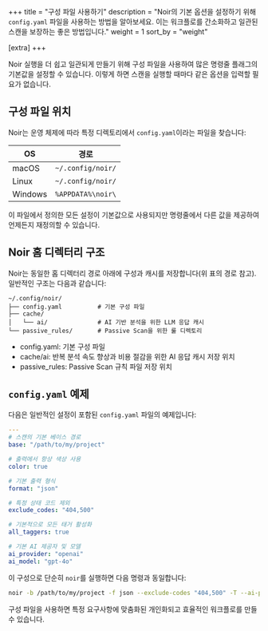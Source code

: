 +++
title = "구성 파일 사용하기"
description = "Noir의 기본 옵션을 설정하기 위해 `config.yaml` 파일을 사용하는 방법을 알아보세요. 이는 워크플로를 간소화하고 일관된 스캔을 보장하는 좋은 방법입니다."
weight = 1
sort_by = "weight"

[extra]
+++

Noir 실행을 더 쉽고 일관되게 만들기 위해 구성 파일을 사용하여 많은 명령줄 플래그의 기본값을 설정할 수 있습니다. 이렇게 하면 스캔을 실행할 때마다 같은 옵션을 입력할 필요가 없습니다.

## 구성 파일 위치

Noir는 운영 체제에 따라 특정 디렉토리에서 `config.yaml`이라는 파일을 찾습니다:

| OS | 경로 |
|---|---|
| macOS | `~/.config/noir/` |
| Linux | `~/.config/noir/` |
| Windows | `%APPDATA%\noir\` |

이 파일에서 정의한 모든 설정이 기본값으로 사용되지만 명령줄에서 다른 값을 제공하여 언제든지 재정의할 수 있습니다.

## Noir 홈 디렉터리 구조

Noir는 동일한 홈 디렉터리 경로 아래에 구성과 캐시를 저장합니다(위 표의 경로 참고). 일반적인 구조는 다음과 같습니다:

```
~/.config/noir/
├── config.yaml          # 기본 구성 파일
├── cache/
│   └── ai/              # AI 기반 분석을 위한 LLM 응답 캐시
└── passive_rules/       # Passive Scan을 위한 룰 디렉토리
```

- config.yaml: 기본 구성 파일
- cache/ai: 반복 분석 속도 향상과 비용 절감을 위한 AI 응답 캐시 저장 위치
- passive_rules: Passive Scan 규칙 파일 저장 위치

## `config.yaml` 예제

다음은 일반적인 설정이 포함된 `config.yaml` 파일의 예제입니다:

```yaml
---
# 스캔의 기본 베이스 경로
base: "/path/to/my/project"

# 출력에서 항상 색상 사용
color: true

# 기본 출력 형식
format: "json"

# 특정 상태 코드 제외
exclude_codes: "404,500"

# 기본적으로 모든 태거 활성화
all_taggers: true

# 기본 AI 제공자 및 모델
ai_provider: "openai"
ai_model: "gpt-4o"
```

이 구성으로 단순히 `noir`를 실행하면 다음 명령과 동일합니다:

```bash
noir -b /path/to/my/project -f json --exclude-codes "404,500" -T --ai-provider openai --ai-model gpt-4o
```

구성 파일을 사용하면 특정 요구사항에 맞춤화된 개인화되고 효율적인 워크플로를 만들 수 있습니다.
